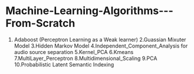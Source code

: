 # Machine-Learning-Algorithms---From-Scratch
1. Adaboost (Perceptron Learning as a Weak learner) 
2.Guassian Mixuter Model 
3.Hidden Markov Model 
4.Independent_Component_Analysis for audio source separation
5.Kernel_PCA
6.Kmeans 
7.MultiLayer_Perceptron
8.Multidimensional_Scaling
9.PCA
10.Probabilistic Latent Semantic Indexing
